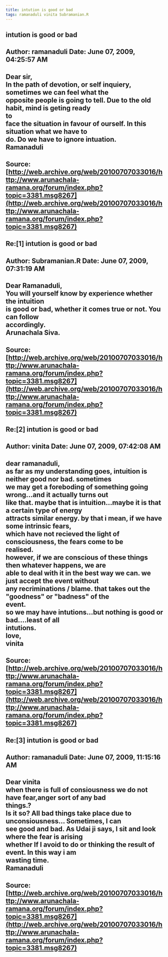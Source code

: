 ```yaml
--- 
title: intution is good or bad   
tags: ramanaduli vinita Subramanian.R  
---  
```

## intution is good or bad  
Author: ramanaduli          Date: June 07, 2009, 04:25:57 AM  
---  
Dear sir,   
In the path of devotion, or self inquiery, sometimes we can feel what the  
opposite people is going to tell. Due to the old habit, mind is geting ready  
to   
face the situation in favour of ourself. In this situation what we have to  
do. Do we have to ignore intuation.   
Ramanaduli
 ---  
Source:[http://web.archive.org/web/20100707033016/http://www.arunachala-ramana.org/forum/index.php?topic=3381.msg8267](http://web.archive.org/web/20100707033016/http://www.arunachala-ramana.org/forum/index.php?topic=3381.msg8267)   
---  

## Re:[1] intution is good or bad  
Author: Subramanian.R       Date: June 07, 2009, 07:31:19 AM  
---  
Dear Ramanaduli,   
You will yourself know by experience whether the intuition   
is good or bad, whether it comes true or not. You can follow   
accordingly.   
Arunachala Siva.
 ---  
Source:[http://web.archive.org/web/20100707033016/http://www.arunachala-ramana.org/forum/index.php?topic=3381.msg8267](http://web.archive.org/web/20100707033016/http://www.arunachala-ramana.org/forum/index.php?topic=3381.msg8267)   
---  

## Re:[2] intution is good or bad  
Author: vinita              Date: June 07, 2009, 07:42:08 AM  
---  
dear ramanaduli,   
as far as my understanding goes, intuition is neither good nor bad. sometimes  
we may get a foreboding of something going wrong...and it actually turns out  
like that. maybe that is intuition...maybe it is that a certain type of energy  
attracts similar energy. by that i mean, if we have some intrinsic fears,  
which have not recieved the light of consciousness, the fears come to be  
realised.   
however, if we are conscious of these things then whatever happens, we are  
able to deal with it in the best way we can. we just accept the event without  
any recriminations / blame. that takes out the "goodness" or "badness" of the  
event.   
so we may have intutions...but nothing is good or bad....least of all  
intutions.   
love,   
vinita
 ---  
Source:[http://web.archive.org/web/20100707033016/http://www.arunachala-ramana.org/forum/index.php?topic=3381.msg8267](http://web.archive.org/web/20100707033016/http://www.arunachala-ramana.org/forum/index.php?topic=3381.msg8267)   
---  

## Re:[3] intution is good or bad  
Author: ramanaduli          Date: June 07, 2009, 11:15:16 AM  
---  
Dear vinita   
 when there is full of consiousness we do not have fear,anger sort of any bad  
things.?   
 Is it so? All bad things take place due to unconsiousness... Sometimes, I can  
see good and bad. As Udai ji says, I sit and look where the fear is arising   
whether If I avoid to do or thinking the result of event. In this way i am  
wasting time.   
Ramanaduli
 ---  
Source:[http://web.archive.org/web/20100707033016/http://www.arunachala-ramana.org/forum/index.php?topic=3381.msg8267](http://web.archive.org/web/20100707033016/http://www.arunachala-ramana.org/forum/index.php?topic=3381.msg8267)   
---  

